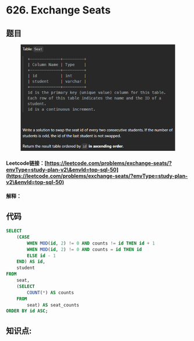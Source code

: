 # 626. Exchange Seats

## 题目

<figure><img src="../../../.gitbook/assets/image (14) (1).png" alt=""><figcaption></figcaption></figure>

#### Leetcode链接：[https://leetcode.com/problems/exchange-seats/?envType=study-plan-v2\&envId=top-sql-50](https://leetcode.com/problems/exchange-seats/?envType=study-plan-v2\&envId=top-sql-50)

#### 解释：

## 代码

```sql
SELECT
    (CASE
        WHEN MOD(id, 2) != 0 AND counts != id THEN id + 1
        WHEN MOD(id, 2) != 0 AND counts = id THEN id
        ELSE id - 1
    END) AS id,
    student
FROM
    seat,
    (SELECT
        COUNT(*) AS counts
    FROM
        seat) AS seat_counts
ORDER BY id ASC;
```

## **知识点:**&#x20;
